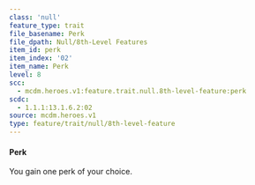 ```yaml
---
class: 'null'
feature_type: trait
file_basename: Perk
file_dpath: Null/8th-Level Features
item_id: perk
item_index: '02'
item_name: Perk
level: 8
scc:
  - mcdm.heroes.v1:feature.trait.null.8th-level-feature:perk
scdc:
  - 1.1.1:13.1.6.2:02
source: mcdm.heroes.v1
type: feature/trait/null/8th-level-feature
---
```


#### Perk

You gain one perk of your choice.
